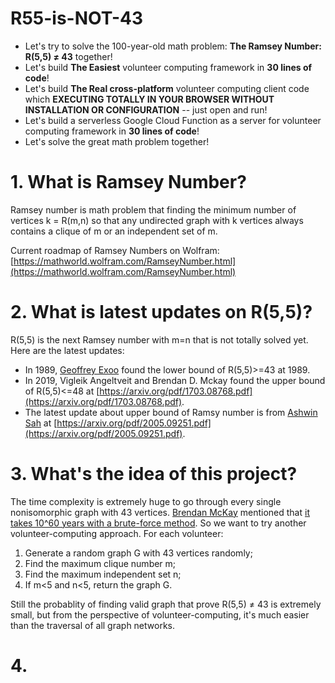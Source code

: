 # R55-is-NOT-43
- Let's try to solve the 100-year-old math problem: **The Ramsey Number: R(5,5) ≠ 43** together!
- Let's build **The Easiest** volunteer computing framework in **30 lines of code**!
- Let's build **The Real cross-platform** volunteer computing client code  which **EXECUTING TOTALLY IN YOUR BROWSER WITHOUT INSTALLATION OR CONFIGURATION** -- just open and run!
- Let's build a serverless Google Cloud Function as a server for volunteer computing framework in **30 lines of code**!
- Let's solve the great math problem together!

# 1. What is Ramsey Number?

Ramsey number is math problem that finding the minimum number of vertices k = R(m,n) so that any undirected graph with k vertices always contains a clique of m or an independent set of m. 

Current roadmap of Ramsey Numbers on Wolfram: [https://mathworld.wolfram.com/RamseyNumber.html](https://mathworld.wolfram.com/RamseyNumber.html)

# 2. What is latest updates on R(5,5)?

R(5,5) is the next Ramsey number with m=n that is not totally solved yet. Here are the latest updates:

* In 1989, [Geoffrey Exoo](http://isu.indstate.edu/ge/) found the lower bound of R(5,5)>=43 at 1989. 
* In 2019, Vigleik Angeltveit and Brendan D. Mckay found the upper bound of R(5,5)<=48 at [https://arxiv.org/pdf/1703.08768.pdf](https://arxiv.org/pdf/1703.08768.pdf). 
* The latest update about upper bound of Ramsy number is from [Ashwin Sah](http://www.mit.edu/~asah/) at [https://arxiv.org/pdf/2005.09251.pdf](https://arxiv.org/pdf/2005.09251.pdf). 

# 3. What's the idea of this project? 

The time complexity is extremely huge to go through every single nonisomorphic graph with 43 vertices. [Brendan McKay](https://cs.anu.edu.au/~bdm/) mentioned that [it takes 10^60 years with a brute-force method](https://mathoverflow.net/questions/210653/algorithms-for-calculating-r5-5-and-r6-6). So we want to try another volunteer-computing approach. For each volunteer:

1. Generate a random graph G with 43 vertices randomly;
2. Find the maximum clique number m;
3. Find the maximum independent set n;
4. If m<5 and n<5, return the graph G.

Still the probablity of finding valid graph that prove R(5,5) ≠ 43 is extremely small, but from the perspective of volunteer-computing, it's much easier than the traversal of all graph networks.

# 4. 
